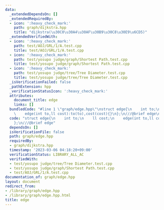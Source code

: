 ```yaml
---
data:
  _extendedDependsOn: []
  _extendedRequiredBy:
  - icon: ':heavy_check_mark:'
    path: graph/dijkstra.hpp
    title: "dijkstra(\u30C0\u30A4\u30AF\u30B9\u30C8\u30E9\u6CD5)"
  _extendedVerifiedWith:
  - icon: ':heavy_check_mark:'
    path: test/AOJ/GRL/1/A.test.cpp
    title: test/AOJ/GRL/1/A.test.cpp
  - icon: ':heavy_check_mark:'
    path: test/yosupo judge/graph/Shortest Path.test.cpp
    title: test/yosupo judge/graph/Shortest Path.test.cpp
  - icon: ':heavy_check_mark:'
    path: test/yosupo judge/tree/Tree Diameter.test.cpp
    title: test/yosupo judge/tree/Tree Diameter.test.cpp
  _isVerificationFailed: false
  _pathExtension: hpp
  _verificationStatusIcon: ':heavy_check_mark:'
  attributes:
    document_title: edge
    links: []
  bundledCode: "#line 1 \"graph/edge.hpp\"\nstruct edge{\n    int to;\n    ll cost;\n\
    \    edge(int to,ll cost):to(to),cost(cost){}\n};\n///@brief edge\n"
  code: "struct edge{\n    int to;\n    ll cost;\n    edge(int to,ll cost):to(to),cost(cost){}\n\
    };\n///@brief edge"
  dependsOn: []
  isVerificationFile: false
  path: graph/edge.hpp
  requiredBy:
  - graph/dijkstra.hpp
  timestamp: '2023-03-06 04:18:20+09:00'
  verificationStatus: LIBRARY_ALL_AC
  verifiedWith:
  - test/yosupo judge/tree/Tree Diameter.test.cpp
  - test/yosupo judge/graph/Shortest Path.test.cpp
  - test/AOJ/GRL/1/A.test.cpp
documentation_of: graph/edge.hpp
layout: document
redirect_from:
- /library/graph/edge.hpp
- /library/graph/edge.hpp.html
title: edge
---
```

